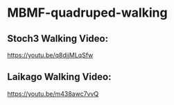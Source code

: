 # MBMF-quadruped-walking

## Stoch3 Walking Video:
https://youtu.be/q8djjMLqSfw


## Laikago Walking Video:
https://youtu.be/m438awc7vvQ

